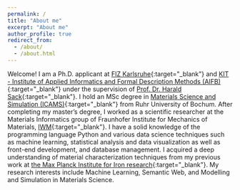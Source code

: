 ```yaml
---
permalink: /
title: "About me"
excerpt: "About me"
author_profile: true
redirect_from: 
  - /about/
  - /about.html
---
```


Welcome! I am a Ph.D. applicant at [FIZ Karlsruhe](https://www.fiz-karlsruhe.de/en){:target="_blank"} and [KIT - Institute of Applied Informatics and Formal Description Methods (AIFB)]([https://www.fiz-karlsruhe.de/en](https://ise.aifb.kit.edu/english/59_88.php)){:target="_blank"} under the supervision of [Prof. Dr. Harald Sack](https://www.fiz-karlsruhe.de/en/forschung/lebenslauf-prof-dr-harald-sack){:target="_blank"}. I hold an MSc degree in [Materials Science and Simulation (ICAMS)](https://www.icams.de/){:target="_blank"} from Ruhr University of Bochum. After completing my master’s degree, I worked as a scientific researcher at the Materials Informatics group of Fraunhofer Institute for Mechanics of Materials, [IWM](https://www.iwm.fraunhofer.de/en.html){:target="_blank"}. I have a solid knowledge of the programming language Python and various data science techniques such as machine learning, statistical analysis and data visualization as well as front-end development, and database management. I acquired a deep understanding of material characterization techniques from my previous work at [the Max Planck Institute for Iron research](https://www.mpie.de/2281/en){:target="_blank"}. My research interests include Machine Learning, Semantic Web, and Modelling and Simulation in Materials Science.

